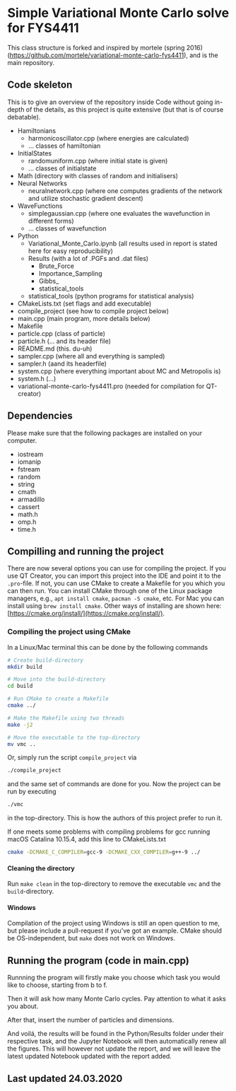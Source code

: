 # Simple Variational Monte Carlo solve for FYS4411
This class structure is forked and inspired by mortele (spring 2016) (https://github.com/mortele/variational-monte-carlo-fys4411), and is the main repository.

## Code skeleton
This is to give an overview of the repository inside Code without going in-depth of the details, as this project is quite extensive (but that is of course debatable). 

  - Hamiltonians
    - harmonicoscillator.cpp (where energies are calculated)
    - ... classes of hamiltonian
  - InitialStates
    - randomuniform.cpp (where initial state is given)
    - ... classes of initialstate
  - Math (directory with classes of random and initialisers)
  - Neural Networks
    - neuralnetwork.cpp (where one computes gradients of the network and utilize stochastic gradient descent)
  - WaveFunctions
    - simplegaussian.cpp (where one evaluates the wavefunction in different forms)
    - ... classes of wavefunction
  - Python
    - Variational_Monte_Carlo.ipynb (all results used in report is stated here for easy reproducibility)
    - Results (with a lot of .PGFs and .dat files)
      - Brute_Force 
      - Importance_Sampling
      - Gibbs_
      - statistical_tools
    - statistical_tools (python programs for statistical analysis) 
  - CMakeLists.txt (set flags and add executable)
  - compile_project (see how to compile project below)
  - main.cpp (main program, more details below)
  - Makefile
  - particle.cpp (class of particle)
  - particle.h (... and its header file)
  - README.md (this. du-uh)
  - sampler.cpp (where all and everything is sampled)
  - sampler.h (aand its headerfile)
  - system.cpp (where everything important about MC and Metropolis is)
  - system.h (...)
  - variational-monte-carlo-fys4411.pro (needed for compilation for QT-creator)


## Dependencies  
Please make sure that the following packages are installed on your computer.
  - iostream
  - iomanip
  - fstream
  - random
  - string
  - cmath
  - armadillo
  - cassert
  - math.h
  - omp.h
  - time.h

## Compilling and running the project
There are now several options you can use for compiling the project. If you use QT Creator, you can import this project into the IDE and point it to the `.pro`-file. If not, you can use CMake to create a Makefile for you which you can then run. You can install CMake through one of the Linux package managers, e.g., `apt install cmake`, `pacman -S cmake`, etc. For Mac you can install using `brew install cmake`. Other ways of installing are shown here: [https://cmake.org/install/](https://cmake.org/install/).

### Compiling the project using CMake
In a Linux/Mac terminal this can be done by the following commands
```bash
# Create build-directory
mkdir build

# Move into the build-directory
cd build

# Run CMake to create a Makefile
cmake ../

# Make the Makefile using two threads
make -j2

# Move the executable to the top-directory
mv vmc ..
```
Or, simply run the script `compile_project` via
```bash
./compile_project
```
and the same set of commands are done for you. Now the project can be run by executing
```bash
./vmc
```
in the top-directory. This is how the authors of this project prefer to run it. 

If one meets some problems with compiling problems for gcc running macOS Catalina 10.15.4, add this line to CMakeLists.txt
```bash
cmake -DCMAKE_C_COMPILER=gcc-9 -DCMAKE_CXX_COMPILER=g++-9 ../
```

#### Cleaning the directory
Run `make clean` in the top-directory to remove the executable `vmc` and the `build`-directory.

#### Windows
Compilation of the project using Windows is still an open question to me, but please include a pull-request if you've got an example. CMake should be OS-independent, but `make` does not work on Windows.

## Running the program (code in main.cpp)

Runnning the program will firstly make you choose which task you would like to choose, starting from b to f.

Then it will ask how many Monte Carlo cycles. Pay attention to what it asks you about.

After that, insert the number of particles and dimensions.

And voilá, the results will be found in the Python/Results folder under their respective task, and the Jupyter Notebook will then automatically renew all the figures. This will however not update the report, and we will leave the latest updated Notebook updated with the report added. 

## Last updated 24.03.2020
